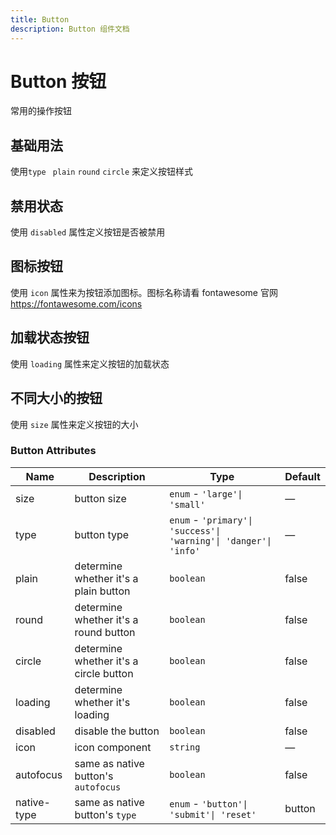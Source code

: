 ```yaml
---
title: Button
description: Button 组件文档
---
```


# Button 按钮

常用的操作按钮

## 基础用法

使用`type` ` plain` `round` `circle` 来定义按钮样式

<preview path="../demo/Button/Basic.vue" title="基础用法" description="Button 组件的基础用法"></preview>

## 禁用状态

使用 `disabled` 属性定义按钮是否被禁用
<preview path="../demo/Button/Disabled.vue" title="禁用状态" description="Button 组件的禁用状态"></preview>

## 图标按钮

使用 `icon` 属性来为按钮添加图标。图标名称请看 fontawesome 官网 https://fontawesome.com/icons
<preview path="../demo/Button/Icons.vue" title="图标按钮·" description="Button 组件的图标按钮"></preview>

## 加载状态按钮

使用 `loading` 属性来定义按钮的加载状态
<preview path="../demo/Button/Loading.vue" title="加载状态" description="Button 组件的加载状态"></preview>

## 不同大小的按钮

使用 `size` 属性来定义按钮的大小
<preview path="../demo/Button/Size.vue" title="不同大小的按钮" description="Button 组件的不同大小的按钮"></preview>

### Button Attributes

| Name        | Description                            | Type                                                             | Default |
| ----------- | -------------------------------------- | ---------------------------------------------------------------- | ------- |
| size        | button size                            | `enum` - `'large'\| 'small'`                                     | —       |
| type        | button type                            | `enum` - `'primary'\| 'success'\| 'warning'\| 'danger'\| 'info'` | —       |
| plain       | determine whether it's a plain button  | `boolean`                                                        | false   |
| round       | determine whether it's a round button  | `boolean`                                                        | false   |
| circle      | determine whether it's a circle button | `boolean`                                                        | false   |
| loading     | determine whether it's loading         | `boolean`                                                        | false   |
| disabled    | disable the button                     | `boolean`                                                        | false   |
| icon        | icon component                         | `string`                                                         | —       |
| autofocus   | same as native button's `autofocus`    | `boolean`                                                        | false   |
| native-type | same as native button's `type`         | `enum` - `'button'\| 'submit'\| 'reset'`                         | button  |
